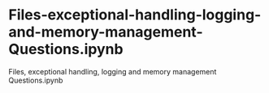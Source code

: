 # Files-exceptional-handling-logging-and-memory-management-Questions.ipynb
Files, exceptional handling, logging and memory management Questions.ipynb
